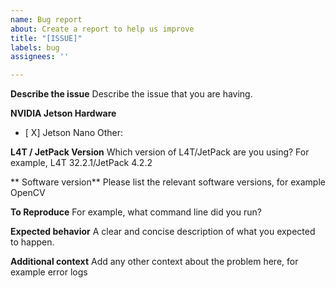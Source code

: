 ```yaml
---
name: Bug report
about: Create a report to help us improve
title: "[ISSUE]"
labels: bug
assignees: ''

---
```


**Describe the issue**
Describe the issue that you are having. 

**NVIDIA Jetson Hardware**
- [ X] Jetson Nano
Other: 

**L4T / JetPack Version**
Which version of L4T/JetPack are you using? For example, L4T 32.2.1/JetPack 4.2.2

** Software version**
Please list the relevant software versions, for example OpenCV

**To Reproduce**
For example, what command line did you run?

**Expected behavior**
A clear and concise description of what you expected to happen.

**Additional context**
Add any other context about the problem here, for example error logs
